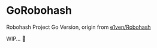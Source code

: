 # GoRobohash
Robohash Project Go Version, origin from [e1ven/Robohash](https://github.com/e1ven/Robohash)

WIP... 🚧
